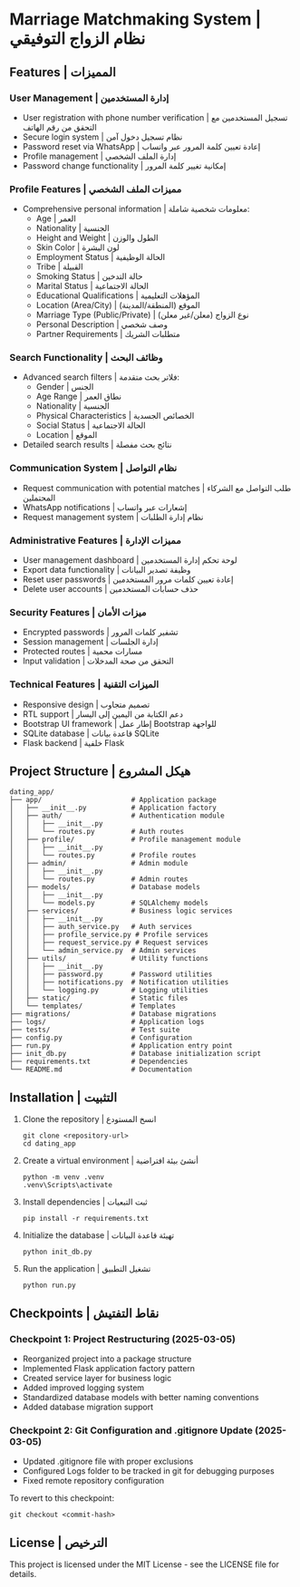 # Marriage Matchmaking System | نظام الزواج التوفيقي

## Features | المميزات

### User Management | إدارة المستخدمين
- User registration with phone number verification | تسجيل المستخدمين مع التحقق من رقم الهاتف
- Secure login system | نظام تسجيل دخول آمن
- Password reset via WhatsApp | إعادة تعيين كلمة المرور عبر واتساب
- Profile management | إدارة الملف الشخصي
- Password change functionality | إمكانية تغيير كلمة المرور

### Profile Features | مميزات الملف الشخصي
- Comprehensive personal information | معلومات شخصية شاملة:
  - Age | العمر
  - Nationality | الجنسية
  - Height and Weight | الطول والوزن
  - Skin Color | لون البشرة
  - Employment Status | الحالة الوظيفية
  - Tribe | القبيلة
  - Smoking Status | حالة التدخين
  - Marital Status | الحالة الاجتماعية
  - Educational Qualifications | المؤهلات التعليمية
  - Location (Area/City) | الموقع (المنطقة/المدينة)
  - Marriage Type (Public/Private) | نوع الزواج (معلن/غير معلن)
  - Personal Description | وصف شخصي
  - Partner Requirements | متطلبات الشريك

### Search Functionality | وظائف البحث
- Advanced search filters | فلاتر بحث متقدمة:
  - Gender | الجنس
  - Age Range | نطاق العمر
  - Nationality | الجنسية
  - Physical Characteristics | الخصائص الجسدية
  - Social Status | الحالة الاجتماعية
  - Location | الموقع
- Detailed search results | نتائج بحث مفصلة

### Communication System | نظام التواصل
- Request communication with potential matches | طلب التواصل مع الشركاء المحتملين
- WhatsApp notifications | إشعارات عبر واتساب
- Request management system | نظام إدارة الطلبات

### Administrative Features | مميزات الإدارة
- User management dashboard | لوحة تحكم إدارة المستخدمين
- Export data functionality | وظيفة تصدير البيانات
- Reset user passwords | إعادة تعيين كلمات مرور المستخدمين
- Delete user accounts | حذف حسابات المستخدمين

### Security Features | ميزات الأمان
- Encrypted passwords | تشفير كلمات المرور
- Session management | إدارة الجلسات
- Protected routes | مسارات محمية
- Input validation | التحقق من صحة المدخلات

### Technical Features | الميزات التقنية
- Responsive design | تصميم متجاوب
- RTL support | دعم الكتابة من اليمين إلى اليسار
- Bootstrap UI framework | إطار عمل Bootstrap للواجهة
- SQLite database | قاعدة بيانات SQLite
- Flask backend | خلفية Flask

## Project Structure | هيكل المشروع

```
dating_app/
├── app/                      # Application package
│   ├── __init__.py           # Application factory
│   ├── auth/                 # Authentication module
│   │   ├── __init__.py
│   │   └── routes.py         # Auth routes
│   ├── profile/              # Profile management module
│   │   ├── __init__.py
│   │   └── routes.py         # Profile routes
│   ├── admin/                # Admin module
│   │   ├── __init__.py
│   │   └── routes.py         # Admin routes
│   ├── models/               # Database models
│   │   ├── __init__.py
│   │   └── models.py         # SQLAlchemy models
│   ├── services/             # Business logic services
│   │   ├── __init__.py
│   │   ├── auth_service.py   # Auth services
│   │   ├── profile_service.py # Profile services
│   │   ├── request_service.py # Request services
│   │   └── admin_service.py  # Admin services
│   ├── utils/                # Utility functions
│   │   ├── __init__.py
│   │   ├── password.py       # Password utilities
│   │   ├── notifications.py  # Notification utilities
│   │   └── logging.py        # Logging utilities
│   ├── static/               # Static files
│   └── templates/            # Templates
├── migrations/               # Database migrations
├── logs/                     # Application logs
├── tests/                    # Test suite
├── config.py                 # Configuration
├── run.py                    # Application entry point
├── init_db.py                # Database initialization script
├── requirements.txt          # Dependencies
└── README.md                 # Documentation
```

## Installation | التثبيت

1. Clone the repository | انسخ المستودع
   ```
   git clone <repository-url>
   cd dating_app
   ```

2. Create a virtual environment | أنشئ بيئة افتراضية
   ```
   python -m venv .venv
   .venv\Scripts\activate
   ```

3. Install dependencies | ثبت التبعيات
   ```
   pip install -r requirements.txt
   ```

4. Initialize the database | تهيئة قاعدة البيانات
   ```
   python init_db.py
   ```

5. Run the application | تشغيل التطبيق
   ```
   python run.py
   ```

## Checkpoints | نقاط التفتيش

### Checkpoint 1: Project Restructuring (2025-03-05)
- Reorganized project into a package structure
- Implemented Flask application factory pattern
- Created service layer for business logic
- Added improved logging system
- Standardized database models with better naming conventions
- Added database migration support

### Checkpoint 2: Git Configuration and .gitignore Update (2025-03-05)
- Updated .gitignore file with proper exclusions
- Configured Logs folder to be tracked in git for debugging purposes
- Fixed remote repository configuration

To revert to this checkpoint:
```
git checkout <commit-hash>
```

## License | الترخيص

This project is licensed under the MIT License - see the LICENSE file for details.